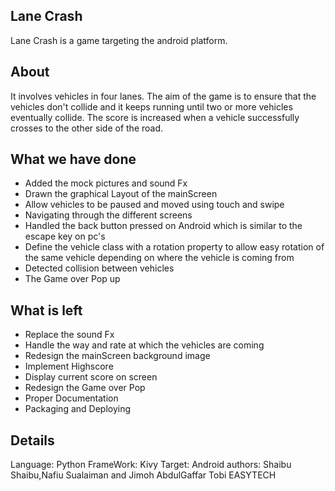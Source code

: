 ﻿Lane Crash
----------
Lane Crash is a game targeting the android platform. 

About
-----
It involves vehicles in four lanes. The aim of the game is to ensure that the vehicles don't collide and it keeps running until two or more vehicles eventually collide. The score is increased when a vehicle successfully crosses to the other side of the road.

What we have done
-----------------
* Added the mock pictures and sound Fx
* Drawn the graphical Layout of the mainScreen
* Allow vehicles to be paused and moved using touch and swipe
* Navigating through the different screens
* Handled the back button pressed on Android which is similar to the escape key on pc's
* Define the vehicle class with a rotation property to allow easy rotation of the same vehicle depending on where the vehicle is coming from
* Detected collision between vehicles
* The Game over Pop up


What is left
-------------
* Replace the sound Fx
* Handle the way and rate at which the vehicles are coming
* Redesign the mainScreen background image
* Implement Highscore
* Display current score on screen
* Redesign the Game over Pop
* Proper Documentation
* Packaging and Deploying



Details
--------
Language: Python
FrameWork: Kivy
Target: Android
authors: Shaibu Shaibu,Nafiu Sualaiman and Jimoh AbdulGaffar Tobi
EASYTECH

